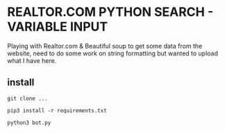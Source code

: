 # REALTOR.COM PYTHON SEARCH - VARIABLE INPUT

Playing with Realtor.com & Beautiful soup to get some data from the website, need to do some work on string formatting but wanted to upload what I have here.


## install

`git clone ...`

`pip3 install -r requirements.txt`

`python3 bot.py`


